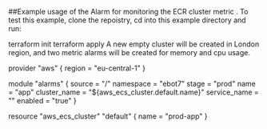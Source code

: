 ##Example usage of the Alarm for monitoring the ECR cluster metric .
To test this example, clone the repoistry, cd into this example directory and run:

terraform init
terraform apply
A new empty cluster will be created in London region, and two metric alarms will be created for memory and cpu usage.

provider "aws" {
  region = "eu-central-1"
}

module "alarms" {
  source       = "/"
  namespace    = "ebot7"
  stage        = "prod"
  name         = "app"
  cluster_name = "${aws_ecs_cluster.default.name}"
  service_name = ""
  enabled      = "true"
}

resource "aws_ecs_cluster" "default" {
  name = "prod-app"
}
